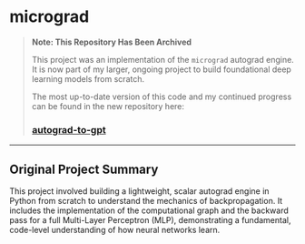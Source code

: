# micrograd

> **Note: This Repository Has Been Archived**
>
> This project was an implementation of the `micrograd` autograd engine. It is now part of my larger, ongoing project to build foundational deep learning models from scratch.
>
> The most up-to-date version of this code and my continued progress can be found in the new repository here:
>
> ### **[autograd-to-gpt](https://github.com/Om-Shandilya/autograd-to-gpt)**

---

## Original Project Summary

This project involved building a lightweight, scalar autograd engine in Python from scratch to understand the mechanics of backpropagation. It includes the implementation of the computational graph and the backward pass for a full Multi-Layer Perceptron (MLP), demonstrating a fundamental, code-level understanding of how neural networks learn.
